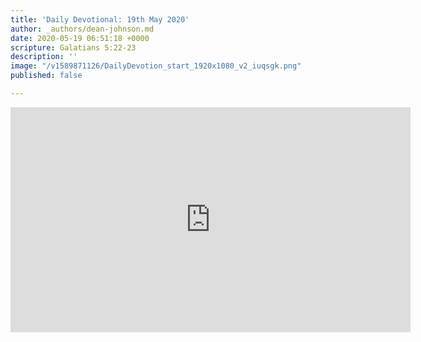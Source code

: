 ```yaml
---
title: 'Daily Devotional: 19th May 2020'
author: _authors/dean-johnson.md
date: 2020-05-19 06:51:18 +0000
scripture: Galatians 5:22-23
description: ''
image: "/v1589871126/DailyDevotion_start_1920x1080_v2_iuqsgk.png"
published: false

---
```

<iframe src="https://player.vimeo.com/video/420076037" width="640" height="360" frameborder="0" allow="autoplay; fullscreen" allowfullscreen></iframe>